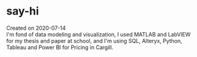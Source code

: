# say-hi
Created on 2020-07-14<br>
I'm fond of data modeling and visualization, I used MATLAB and LabVIEW for my thesis and paper at school, and I'm using SQL, Alteryx, Python, Tableau and Power BI for Pricing in Cargill. 

